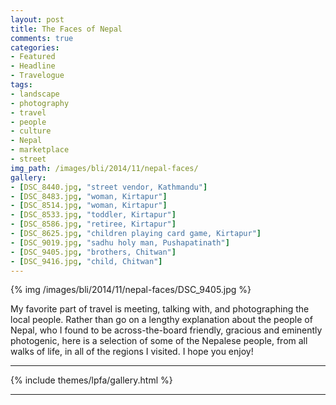 ```yaml
---
layout: post
title: The Faces of Nepal
comments: true
categories:
- Featured
- Headline
- Travelogue
tags:
- landscape
- photography
- travel
- people
- culture
- Nepal
- marketplace
- street
img_path: /images/bli/2014/11/nepal-faces/
gallery:
- [DSC_8440.jpg, "street vendor, Kathmandu"]
- [DSC_8483.jpg, "woman, Kirtapur"]
- [DSC_8514.jpg, "woman, Kirtapur"]
- [DSC_8533.jpg, "toddler, Kirtapur"]
- [DSC_8586.jpg, "retiree, Kirtapur"]
- [DSC_8625.jpg, "children playing card game, Kirtapur"]
- [DSC_9019.jpg, "sadhu holy man, Pushapatinath"]
- [DSC_9405.jpg, "brothers, Chitwan"]
- [DSC_9416.jpg, "child, Chitwan"]
---
```


{% img /images/bli/2014/11/nepal-faces/DSC_9405.jpg %}

My favorite part of travel is meeting, talking with, and photographing the local people. Rather than go on a lengthy explanation about the people of Nepal, who I found to be across-the-board friendly, gracious and eminently photogenic, here is a selection of some of the Nepalese people, from all walks of life, in all of the  regions I visited. I hope you enjoy!

<!--more-->

---

{% include themes/lpfa/gallery.html %}

---








